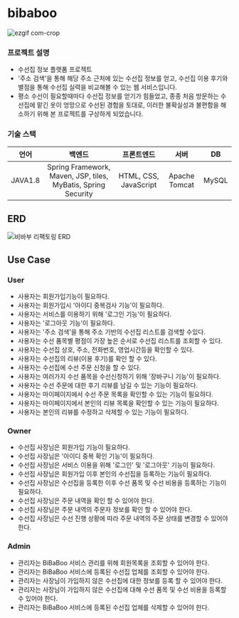 # bibaboo

![ezgif com-crop](https://github.com/le-espiritu/BBS_Project/assets/88477839/93600112-9dc3-4d50-89b3-c7256abe886e)



### 프로젝트 설명

+ 수선집 정보 플랫폼 프로젝트
+ '주소 검색'을 통해 해당 주소 근처에 있는 수선집 정보를 얻고, 수선집 이용 후기와 별점을 통해 수선집 실력을 비교해볼 수 있는 웹 서비스입니다.
+ 평소 수선이 필요할때마다 수선집 정보를 얻기가 힘들었고, 종종 처음 방문하는 수선집에 맡긴 옷이 엉망으로 수선된 경험을 토대로, 이러한 불확실성과 불편함을 해소하기 위해 본 프로젝트를 구상하게 되었습니다.



### 기술 스택

|  언어   |                            백엔드                            |      프론트엔드       |     서버      |  DB   |
| :-----: | :----------------------------------------------------------: | :-------------------: | :-----------: | :---: |
| JAVA1.8 | Spring Framework, Maven, JSP, tiles, MyBatis, Spring Security | HTML, CSS, JavaScript | Apache Tomcat | MySQL |



## ERD

![비바부 리팩토링 ERD](https://github.com/le-espiritu/TIL/assets/88477839/99ec4a27-623c-4a88-9040-2c8470c0f936)



## Use Case

### User

+ 사용자는 회원가입기능이 필요하다.
+ 사용자는 회원가입시 '아이디 중복검사 기능'이 필요하다.
+ 사용자는 서비스를 이용하기 위해 '로그인 기능'이 필요하다.
+ 사용자는 '로그아웃 기능'이 필요하다.
+ 사용자는 '주소 검색'을 통해 주소 기반의 수선집 리스트를 검색할 수있다.
+ 사용자는 수선 품목별 평점이 가장 높은 순서로 수선집 리스트를 조회할 수 있다.
+ 사용자는 수선집 상호, 주소, 전화번호, 영업시간등을 확인할 수 있다.
+ 사용자는 수선집의 리뷰(이용 후기)를 확인 할 수 있다.
+ 사용자는 수선집에 수선 주문 신청을 할 수 있다.
+ 사용자는 여러가지 수선 품목을 수선신청하기 위해 '장바구니 기능'이 필요하다.
+ 사용자는 수선 주문에 대한 후기 리뷰를 남길 수 있는 기능이 필요하다.
+ 사용자는 마이페이지에서 수선 주문 목록을 확인할 수 있는 기능이 필요하다.
+ 사용자는 마이페이지에서 본인의 리뷰 목록을 확인할 수 있는 기능이 필요하다.
+ 사용자는 본인의 리뷰를 수정하고 삭제할 수 있는 기능이 필요하다. 



### Owner

+ 수선집 사장님은 회원가입 기능이 필요하다.
+ 수선집 사장님은 '아이디 중복 확인 기능'이 필요하다.
+ 수선집 사장님은 서비스 이용을 위해 '로그인' 및 '로그아웃' 기능이 필요하다.
+ 수선집 사장님은 회원가입 이후 본인의 수선집을 등록하는 기능이 필요하다.
+ 수선집 사장님은 수선집을 등록한 이후 수선 품목 및 수선 비용을 등록하는 기능이 필요하다.
+ 수선집 사장님은 주문 내역을 확인 할 수 있어야 한다.
+ 수선집 사장님은 주문 내역의 주문자 정보를 확인 할 수 있어야 한다.
+ 수선집 사장님은 수선 진행 상황에 따라 주문 내역의 주문 상태를 변경할 수 있어야 한다.



### Admin

+ 관리자는 BiBaBoo 서비스 관리를 위해 회원목록을 조회할 수 있어야 한다.
+ 관리자는 BiBaBoo 서비스에 등록된 수선집 업체를 조회할 수 있어야 한다.
+ 관리자는 사장님이 가입하지 않은 수선집에 대한 정보를 등록 할 수 있어야 한다.
+ 관리자는 사장님이 가입하지 않은 수선집에 대해 수선 품목 및 수선 비용을 등록할 수 있어야 한다.
+ 관리자는 BiBaBoo 서비스에 등록된 수선집 업체를 삭제할 수 있어야 한다.
